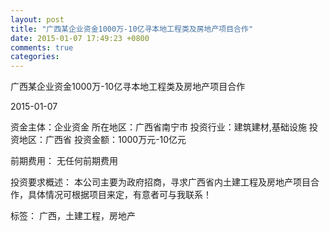 ```yaml
---
layout: post
title: "广西某企业资金1000万-10亿寻本地工程类及房地产项目合作"
date: 2015-01-07 17:49:23 +0800
comments: true
categories: 
---
```

广西某企业资金1000万-10亿寻本地工程类及房地产项目合作



2015-01-07

资金主体：企业资金
所在地区：广西省南宁市
投资行业：建筑建材,基础设施
投资地区：广西省
投资金额：1000万元-10亿元

前期费用：
无任何前期费用

投资要求概述：
本公司主要为政府招商，寻求广西省内土建工程及房地产项目合作，具体情况可根据项目来定，有意者可与我联系！

标签：
广西，土建工程，房地产

